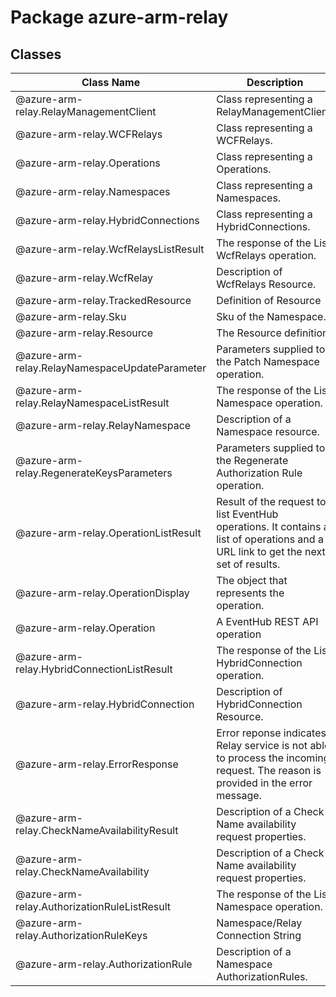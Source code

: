 # Package azure-arm-relay
## Classes
| Class Name | Description |
|---|---|
| @azure-arm-relay.RelayManagementClient |Class representing a RelayManagementClient.|
| @azure-arm-relay.WCFRelays |Class representing a WCFRelays.|
| @azure-arm-relay.Operations |Class representing a Operations.|
| @azure-arm-relay.Namespaces |Class representing a Namespaces.|
| @azure-arm-relay.HybridConnections |Class representing a HybridConnections.|
| @azure-arm-relay.WcfRelaysListResult |The response of the List WcfRelays operation.|
| @azure-arm-relay.WcfRelay |Description of WcfRelays Resource.|
| @azure-arm-relay.TrackedResource |Definition of Resource|
| @azure-arm-relay.Sku |Sku of the Namespace.|
| @azure-arm-relay.Resource |The Resource definition|
| @azure-arm-relay.RelayNamespaceUpdateParameter |Parameters supplied to the Patch Namespace operation.|
| @azure-arm-relay.RelayNamespaceListResult |The response of the List Namespace operation.|
| @azure-arm-relay.RelayNamespace |Description of a Namespace resource.|
| @azure-arm-relay.RegenerateKeysParameters |Parameters supplied to the Regenerate Authorization Rule operation.|
| @azure-arm-relay.OperationListResult |Result of the request to list EventHub operations. It contains a list of operations and a URL link to get the next set of results.|
| @azure-arm-relay.OperationDisplay |The object that represents the operation.|
| @azure-arm-relay.Operation |A EventHub REST API operation|
| @azure-arm-relay.HybridConnectionListResult |The response of the List HybridConnection operation.|
| @azure-arm-relay.HybridConnection |Description of HybridConnection Resource.|
| @azure-arm-relay.ErrorResponse |Error reponse indicates Relay service is not able to process the incoming request. The reason is provided in the error message.|
| @azure-arm-relay.CheckNameAvailabilityResult |Description of a Check Name availability request properties.|
| @azure-arm-relay.CheckNameAvailability |Description of a Check Name availability request properties.|
| @azure-arm-relay.AuthorizationRuleListResult |The response of the List Namespace operation.|
| @azure-arm-relay.AuthorizationRuleKeys |Namespace/Relay Connection String|
| @azure-arm-relay.AuthorizationRule |Description of a Namespace AuthorizationRules.|

